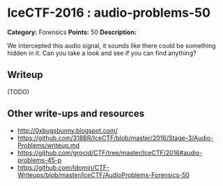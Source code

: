 # IceCTF-2016 : audio-problems-50

**Category:** Forensics
**Points:** 50
**Description:**

We intercepted this audio signal, it sounds like there could be something hidden in it. Can you take a look and see if you can find anything?

## Writeup

(TODO)

## Other write-ups and resources

* http://0xbugsbunny.blogspot.com/
* https://github.com/318BR/IceCTF/blob/master/2016/Stage-3/Audio-Problems/writeup.md
* https://github.com/grocid/CTF/tree/master/IceCTF/2016#audio-problems-45-p
* https://github.com/Idomin/CTF-Writeups/blob/master/IceCTF/AudioProblems-Forensics-50
